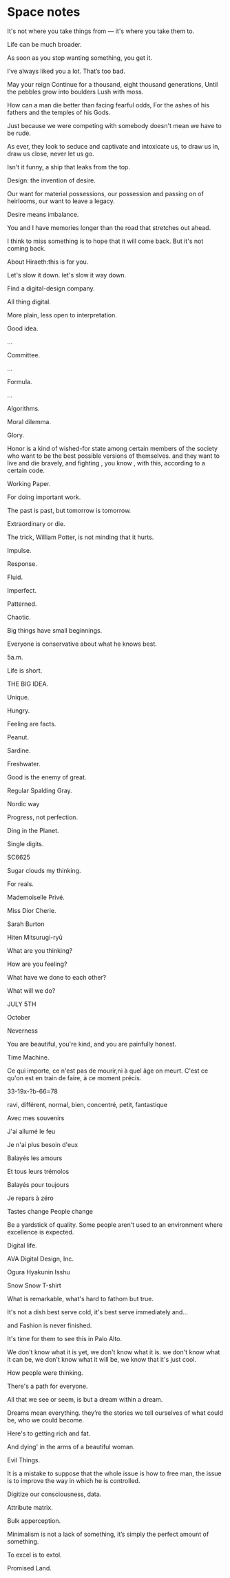 # Space notes

It's not where you take things from — it's where you take them to.

Life can be much broader.

As soon as you stop wanting something, you get it.

I’ve always liked you a lot. That’s too bad.

May your reign Continue for a thousand, eight thousand generations, Until the pebbles grow into boulders Lush with moss.

How can a man die better than facing fearful odds, For the ashes of his fathers and the temples of his Gods.

Just because we were competing with somebody doesn't mean we have to be rude.

As ever, they look to seduce and captivate and intoxicate us, to draw us in, draw us close, never let us go.

Isn't it funny, a ship that leaks from the top.

Design: the invention of desire.

Our want for material possessions, our possession and passing on of heirlooms, our want to leave a legacy.

Desire means imbalance.

You and I have memories longer than the road that stretches out ahead.

I think to miss something is to hope that it will come back. But it's not coming back.


About Hiraeth:this is for you.

Let's slow it down. let's slow it way down.

Find a digital-design company.


All thing digital.

More plain, less open to interpretation.

Good idea.

…

Committee.

…

Formula.

…

Algorithms.

Moral dilemma.

Glory.

Honor is a kind of wished-for state among certain members of the society who want to be the best possible versions of themselves. and they want to live and die bravely, and fighting , you know , with this, according to a certain code.

Working Paper.

For doing important work.

The past is past, but tomorrow is tomorrow.

Extraordinary or die.

The trick, William Potter, is not minding that it hurts.

Impulse.

Response.

Fluid.

Imperfect.

Patterned.

Chaotic.

Big things have small beginnings.

Everyone is conservative about what he knows best.

5a.m.

Life is short.

THE BIG IDEA.

Unique.

Hungry.

Feeling are facts.

Peanut.

Sardine.

Freshwater.

Good is the enemy of great.

Regular Spalding Gray.

Nordic way

Progress, not perfection.

Ding in the Planet.

Single digits.

SC6625

Sugar clouds my thinking.

For reals.

Mademoiselle Privé.

Miss Dior Cherie.

Sarah Burton

Hiten Mitsurugi-ryū

What are you thinking?

How are you feeling?

What have we done to each other? 

 What will we do?

JULY 5TH

October

Neverness

You are beautiful, you're kind, and you are painfully honest.

Time Machine.

Ce qui importe, ce n'est pas de mourir,ni à quel âge on meurt. C'est ce qu'on est en train de faire, à ce moment précis. 

33-19x-?b-66=78

ravi, différent, normal, bien, concentré, petit, fantastique

Avec mes souvenirs

J'ai allumé le feu

Je n'ai plus besoin d'eux 

Balayés les amours

Et tous leurs trémolos

Balayés pour toujours

Je repars à zéro

Tastes change  People change

Be a yardstick of quality. Some people aren't used to an environment where excellence is expected.

Digital life.

AVA Digital Design, Inc.

Ogura Hyakunin Isshu

Snow Snow T-shirt

What is remarkable, what's hard to fathom but true.

It's not a dish best serve cold, it's best serve immediately and…

 and Fashion is never finished.

It's time for them to see this in Palo Alto.

We don't know what it is yet, we don't know what it is. we don't know what it can be, we don't know what it will be, we know that it's just cool.

How people were thinking.

There's a path for everyone. 

All that we see or seem, is but a dream within a dream.

Dreams mean everything. they’re the stories we tell ourselves of what could be, who we could become.

Here's to getting rich and fat.

And dying' in the arms of a beautiful woman.

Evil Things.

 It is a mistake to suppose that the whole issue is how to free man, the issue is to improve the way in which he is controlled.

Digitize our consciousness, data.

Attribute matrix.

Bulk apperception.

Minimalism is not a lack of something, it’s simply the perfect amount of something.

To excel is to extol.

Promised Land.